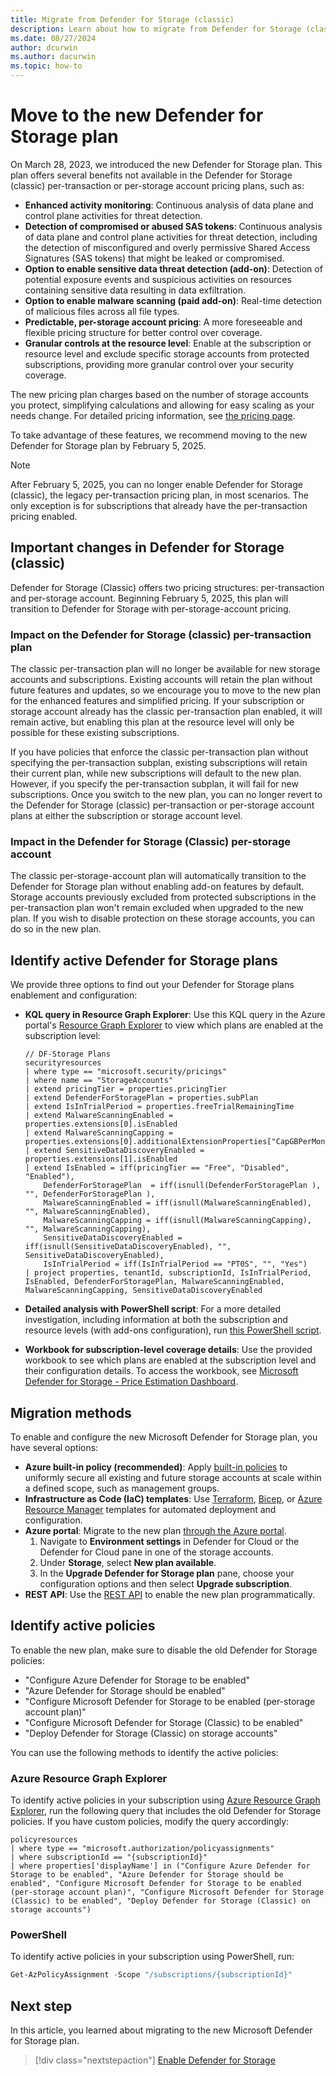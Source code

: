 ```yaml
---
title: Migrate from Defender for Storage (classic)
description: Learn about how to migrate from Defender for Storage (classic) to the new Defender for Storage plan to take advantage of its enhanced capabilities and pricing.
ms.date: 08/27/2024
author: dcurwin
ms.author: dacurwin
ms.topic: how-to
---
```


# Move to the new Defender for Storage plan

On March 28, 2023, we introduced the new Defender for Storage plan. This plan offers several benefits not available in the Defender for Storage (classic) per-transaction or per-storage account pricing plans, such as:

- **Enhanced activity monitoring**: Continuous analysis of data plane and control plane activities for threat detection.
- **Detection of compromised or abused SAS tokens**: Continuous analysis of data plane and control plane activities for threat detection, including the detection of misconfigured and overly permissive Shared Access Signatures (SAS tokens) that might be leaked or compromised.
- **Option to enable sensitive data threat detection (add-on)**: Detection of potential exposure events and suspicious activities on resources containing sensitive data resulting in data exfiltration.
- **Option to enable malware scanning (paid add-on)**: Real-time detection of malicious files across all file types.
- **Predictable, per-storage account pricing**: A more foreseeable and flexible pricing structure for better control over coverage.
- **Granular controls at the resource level**: Enable at the subscription or resource level and exclude specific storage accounts from protected subscriptions, providing more granular control over your security coverage.

The new pricing plan charges based on the number of storage accounts you protect, simplifying calculations and allowing for easy scaling as your needs change. For detailed pricing information, see [the pricing page](https://azure.microsoft.com/pricing/details/defender-for-cloud/).

To take advantage of these features, we recommend moving to the new Defender for Storage plan by February 5, 2025.

> [!NOTE]
> After February 5, 2025, you can no longer enable Defender for Storage (classic), the legacy per-transaction pricing plan, in most scenarios. The only exception is for subscriptions that already have the per-transaction pricing enabled.

## Important changes in Defender for Storage (classic)

Defender for Storage (Classic) offers two pricing structures: per-transaction and per-storage account. Beginning February 5, 2025, this plan will transition to Defender for Storage with per-storage-account pricing.

### Impact on the Defender for Storage (classic) per-transaction plan

The classic per-transaction plan will no longer be available for new storage accounts and subscriptions. Existing accounts will retain the plan without future features and updates, so we encourage you to move to the new plan for the enhanced features and simplified pricing. If your subscription or storage account already has the classic per-transaction plan enabled, it will remain active, but enabling this plan at the resource level will only be possible for these existing subscriptions.

If you have policies that enforce the classic per-transaction plan without specifying the per-transaction subplan, existing subscriptions will retain their current plan, while new subscriptions will default to the new plan. However, if you specify the per-transaction subplan, it will fail for new subscriptions. Once you switch to the new plan, you can no longer revert to the Defender for Storage (classic) per-transaction or per-storage account plans at either the subscription or storage account level.

### Impact in the Defender for Storage (Classic) per-storage account

The classic per-storage-account plan will automatically transition to the Defender for Storage plan without enabling add-on features by default. Storage accounts previously excluded from protected subscriptions in the per-transaction plan won't remain excluded when upgraded to the new plan. If you wish to disable protection on these storage accounts, you can do so in the new plan.

## Identify active Defender for Storage plans

We provide three options to find out your Defender for Storage plans enablement and configuration:

- **KQL query in Resource Graph Explorer**: Use this KQL query in the Azure portal's [Resource Graph Explorer](https://ms.portal.azure.com/#view/HubsExtension/ArgQueryBlade) to view which plans are enabled at the subscription level:

    ```kusto
    // DF-Storage Plans
    securityresources
    | where type == "microsoft.security/pricings"
    | where name == "StorageAccounts"
    | extend pricingTier = properties.pricingTier
    | extend DefenderForStoragePlan = properties.subPlan
    | extend IsInTrialPeriod = properties.freeTrialRemainingTime
    | extend MalwareScanningEnabled = properties.extensions[0].isEnabled
    | extend MalwareScanningCapping = properties.extensions[0].additionalExtensionProperties["CapGBPerMonthPerStorageAccount"]
    | extend SensitiveDataDiscoveryEnabled = properties.extensions[1].isEnabled
    | extend IsEnabled = iff(pricingTier == "Free", "Disabled", "Enabled"), 
        DefenderForStoragePlan  = iff(isnull(DefenderForStoragePlan ), "", DefenderForStoragePlan ), 
        MalwareScanningEnabled = iff(isnull(MalwareScanningEnabled), "", MalwareScanningEnabled), 
        MalwareScanningCapping = iff(isnull(MalwareScanningCapping), "", MalwareScanningCapping), 
        SensitiveDataDiscoveryEnabled = iff(isnull(SensitiveDataDiscoveryEnabled), "", SensitiveDataDiscoveryEnabled),
        IsInTrialPeriod = iff(IsInTrialPeriod == "PT0S", "", "Yes")
    | project properties, tenantId, subscriptionId, IsInTrialPeriod, IsEnabled, DefenderForStoragePlan, MalwareScanningEnabled, MalwareScanningCapping, SensitiveDataDiscoveryEnabled
    ```

- **Detailed analysis with PowerShell script**: For a more detailed investigation, including information at both the subscription and resource levels (with add-ons configuration), run [this PowerShell script](https://github.com/Azure/Microsoft-Defender-for-Cloud/blob/main/Powershell%20scripts/Analyze%20Defender%20For%20Storage%20Configuration/Analyze-DefenderForStorageConfig.ps1).
- **Workbook for subscription-level coverage details**: Use the provided workbook to see which plans are enabled at the subscription level and their configuration details. To access the workbook, see [Microsoft Defender for Storage - Price Estimation Dashboard](https://github.com/Azure/Microsoft-Defender-for-Cloud/tree/main/Workbooks/Microsoft%20Defender%20for%20Storage%20Price%20Estimation).

## Migration methods

To enable and configure the new Microsoft Defender for Storage plan, you have several options:

- **Azure built-in policy (recommended)**: Apply [built-in policies](defender-for-storage-policy-enablement.md) to uniformly secure all existing and future storage accounts at scale within a defined scope, such as management groups.
- **Infrastructure as Code (IaC) templates**: Use [Terraform](defender-for-storage-infrastructure-as-code-enablement.md#terraform-template), [Bicep](defender-for-storage-infrastructure-as-code-enablement.md#bicep-template), or [Azure Resource Manager](defender-for-storage-infrastructure-as-code-enablement.md#azure-resource-manager-template) templates for automated deployment and configuration.
- **Azure portal**: Migrate to the new plan [through the Azure portal](defender-for-storage-azure-portal-enablement.md).
    1. Navigate to **Environment settings** in Defender for Cloud or the Defender for Cloud pane in one of the storage accounts.
    1. Under **Storage**, select **New plan available**.
    1. In the **Upgrade Defender for Storage plan** pane, choose your configuration options and then select **Upgrade subscription**.
- **REST API**: Use the [REST API](defender-for-storage-rest-api-enablement.md) to enable the new plan programmatically.

## Identify active policies

To enable the new plan, make sure to disable the old Defender for Storage policies:

- "Configure Azure Defender for Storage to be enabled"
- "Azure Defender for Storage should be enabled"
- "Configure Microsoft Defender for Storage to be enabled (per-storage account plan)"
- "Configure Microsoft Defender for Storage (Classic) to be enabled"
- "Deploy Defender for Storage (Classic) on storage accounts"

You can use the following methods to identify the active policies:

### Azure Resource Graph Explorer

To identify active policies in your subscription using [Azure Resource Graph Explorer](https://ms.portal.azure.com/#view/HubsExtension/ArgQueryBlade), run the following query that includes the old Defender for Storage policies. If you have custom policies, modify the query accordingly:

```kusto
policyresources
| where type == "microsoft.authorization/policyassignments"
| where subscriptionId == "{subscriptionId}"
| where properties['displayName'] in ("Configure Azure Defender for Storage to be enabled", "Azure Defender for Storage should be enabled", "Configure Microsoft Defender for Storage to be enabled (per-storage account plan)", "Configure Microsoft Defender for Storage (Classic) to be enabled", "Deploy Defender for Storage (Classic) on storage accounts")
```

### PowerShell

To identify active policies in your subscription using PowerShell, run:

```powershell
Get-AzPolicyAssignment -Scope "/subscriptions/{subscriptionId}"
```

## Next step

In this article, you learned about migrating to the new Microsoft Defender for Storage plan.

> [!div class="nextstepaction"]
> [Enable Defender for Storage](enable-enhanced-security.md)
